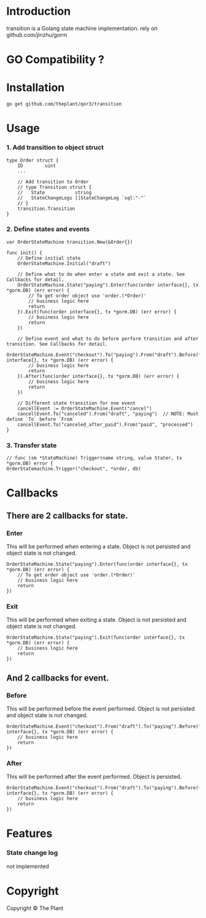 # Introduction

transition is a Golang state machine implementation. rely on github.com/jinzhu/gorm

# GO Compatibility ?

# Installation

    go get github.com/theplant/qor3/transition

# Usage

### 1. Add transition to object struct
    type Order struct {
        ID        uint
        ...

        // Add transition to Order
        // type Transition struct {
        //   State           string
        //   StateChangeLogs []StateChangeLog `sql:"-"`
        // }
        transition.Transition
    }

### 2. Define states and events

    var OrderStateMachine transition.New(&Order{})

    func init() {
		// Define initial state
		OrderStateMachine.Initial("draft")

        // Define what to do when enter a state and exit a state. See Callbacks for detail.
		OrderStateMachine.State("paying").Enter(func(order interface{}, tx *gorm.DB) (err error) {
            // To get order object use 'order.(*Order)'
    		// business logic here
    		return
    	}).Exit(func(order interface{}, tx *gorm.DB) (err error) {
            // business logic here
            return
        })

        // Define event and what to do before perform transition and after transition. See Callbacks for detail.
        OrderStateMachine.Event("checkout").To("paying").From("draft").Before(func(order interface{}, tx *gorm.DB) (err error) {
            // business logic here
            return
        }).After(func(order interface{}, tx *gorm.DB) (err error) {
            // business logic here
            return
        })

        // Different state transition for one event
        cancellEvent := OrderStateMachine.Event("cancel")
        cancellEvent.To("canceled").From("draft", "paying")  // NOTE: Must define `To` before `From`
        cancellEvent.To("canceled_after_paid").From("paid", "processed")
    }

### 3. Transfer state

    // func (sm *StateMachine) Trigger(name string, value Stater, tx *gorm.DB) error {
    OrderStatemachine.Trigger("checkout", *order, db)

# Callbacks

## There are 2 callbacks for state.

### Enter
This will be performed when entering a state. Object is not persisted and object state is not changed.

    OrderStateMachine.State("paying").Enter(func(order interface{}, tx *gorm.DB) (err error) {
        // To get order object use 'order.(*Order)'
        // business logic here
        return
    })

### Exit
This will be performed when exiting a state. Object is not persisted and object state is not changed.

    OrderStateMachine.State("paying").Exit(func(order interface{}, tx *gorm.DB) (err error) {
        // business logic here
        return
    })

## And 2 callbacks for event.

### Before
This will be performed before the event performed. Object is not persisted and object state is not changed.

    OrderStateMachine.Event("checkout").From("draft").To("paying").Before(func(order interface{}, tx *gorm.DB) (err error) {
        // business logic here
        return
    })

### After
This will be performed after the event performed. Object is persisted.

    OrderStateMachine.Event("checkout").From("draft").To("paying").Before(func(order interface{}, tx *gorm.DB) (err error) {
        // business logic here
        return
    })

# Features

### State change log
not implemented

# Copyright
Copyright © The Plant
